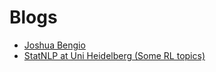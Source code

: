 # Blogs
- [Joshua Bengio](https://yoshuabengio.org/2020/02/10/fusce-risus/)
- [StatNLP at Uni Heidelberg (Some RL topics)](https://www.cl.uni-heidelberg.de/statnlpgroup/blog/)